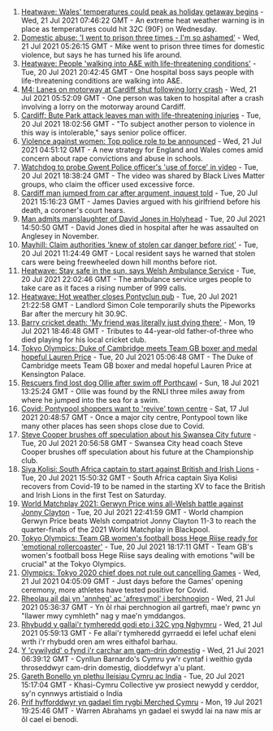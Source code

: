1. [Heatwave: Wales' temperatures could peak as holiday getaway begins](https://www.bbc.co.uk/news/uk-wales-57892927) - Wed, 21 Jul 2021 07:46:22 GMT - An extreme heat weather warning is in place as temperatures could hit 32C (90F) on Wednesday.
2. [Domestic abuse: 'I went to prison three times - I'm so ashamed'](https://www.bbc.co.uk/news/uk-wales-57900940) - Wed, 21 Jul 2021 05:26:15 GMT - Mike went to prison three times for domestic violence, but says he has turned his life around.
3. [Heatwave: People 'walking into A&E with life-threatening conditions'](https://www.bbc.co.uk/news/uk-wales-57907214) - Tue, 20 Jul 2021 20:42:45 GMT - One hospital boss says people with life-threatening conditions are walking into A&E.
4. [M4: Lanes on motorway at Cardiff shut following lorry crash](https://www.bbc.co.uk/news/uk-wales-57903438) - Wed, 21 Jul 2021 05:52:09 GMT - One person was taken to hospital after a crash involving a lorry on the motorway around Cardiff.
5. [Cardiff: Bute Park attack leaves man with life-threatening injuries](https://www.bbc.co.uk/news/uk-wales-57900310) - Tue, 20 Jul 2021 18:02:56 GMT - "To subject another person to violence in this way is intolerable," says senior police officer.
6. [Violence against women: Top police role to be announced](https://www.bbc.co.uk/news/uk-57909118) - Wed, 21 Jul 2021 04:51:12 GMT - A new strategy for England and Wales comes amid concern about rape convictions and abuse in schools.
7. [Watchdog to probe Gwent Police officer's 'use of force' in video](https://www.bbc.co.uk/news/uk-wales-57896406) - Tue, 20 Jul 2021 18:38:24 GMT - The video was shared by Black Lives Matter groups, who claim the officer used excessive force.
8. [Cardiff man jumped from car after argument, inquest told](https://www.bbc.co.uk/news/uk-wales-57906114) - Tue, 20 Jul 2021 15:16:23 GMT - James Davies argued with his girlfriend before his death, a coroner's court hears.
9. [Man admits manslaughter of David Jones in Holyhead](https://www.bbc.co.uk/news/uk-wales-57899295) - Tue, 20 Jul 2021 14:50:50 GMT - David Jones died in hospital after he was assaulted on Anglesey in November.
10. [Mayhill: Claim authorities 'knew of stolen car danger before riot'](https://www.bbc.co.uk/news/uk-wales-57895356) - Tue, 20 Jul 2021 11:24:49 GMT - Local resident says he warned that stolen cars were being freewheeled down hill months before riot.
11. [Heatwave: Stay safe in the sun, says Welsh Ambulance Service](https://www.bbc.co.uk/news/uk-wales-57910591) - Tue, 20 Jul 2021 22:02:46 GMT - The ambulance service urges people to take care as it faces a rising number of 999 calls.
12. [Heatwave: Hot weather closes Pontyclun pub](https://www.bbc.co.uk/news/uk-wales-57908735) - Tue, 20 Jul 2021 21:22:58 GMT - Landlord Simon Cole temporarily shuts the Pipeworks Bar after the mercury hit 30.9C.
13. [Barry cricket death: 'My friend was literally just dying there'](https://www.bbc.co.uk/news/uk-wales-57892928) - Mon, 19 Jul 2021 18:46:48 GMT - Tributes to 44-year-old father-of-three who died playing for his local cricket club.
14. [Tokyo Olympics: Duke of Cambridge meets Team GB boxer and medal hopeful Lauren Price](https://www.bbc.co.uk/sport/av/olympics/57876234) - Tue, 20 Jul 2021 05:06:48 GMT - The Duke of Cambridge meets Team GB boxer and medal hopeful Lauren Price at Kensington Palace.
15. [Rescuers find lost dog Ollie after swim off Porthcawl](https://www.bbc.co.uk/news/uk-wales-57880619) - Sun, 18 Jul 2021 13:25:24 GMT - Ollie was found by the RNLI three miles away from where he jumped into the sea for a swim.
16. [Covid: Pontypool shoppers want to 'revive' town centre](https://www.bbc.co.uk/news/uk-wales-57870128) - Sat, 17 Jul 2021 20:48:57 GMT - Once a major city centre, Pontypool town like many other places has seen shops close due to Covid.
17. [Steve Cooper brushes off speculation about his Swansea City future](https://www.bbc.co.uk/sport/football/57909724) - Tue, 20 Jul 2021 20:56:58 GMT - Swansea City head coach Steve Cooper brushes off speculation about his future at the Championship club.
18. [Siya Kolisi: South Africa captain to start against British and Irish Lions](https://www.bbc.co.uk/sport/rugby-union/57881062) - Tue, 20 Jul 2021 15:50:32 GMT - South Africa captain Siya Kolisi recovers from Covid-19 to be named in the starting XV to face the British and Irish Lions in the first Test on Saturday.
19. [World Matchplay 2021: Gerwyn Price wins all-Welsh battle against Jonny Clayton](https://www.bbc.co.uk/sport/darts/57909914) - Tue, 20 Jul 2021 22:41:59 GMT - World champion Gerwyn Price beats Welsh compatriot Jonny Clayton 11-3 to reach the quarter-finals of the 2021 World Matchplay in Blackpool.
20. [Tokyo Olympics: Team GB women's football boss Hege Riise ready for 'emotional rollercoaster'](https://www.bbc.co.uk/sport/football/57905236) - Tue, 20 Jul 2021 18:17:11 GMT - Team GB's women's football boss Hege Riise says dealing with emotions "will be crucial" at the Tokyo Olympics.
21. [Olympics: Tokyo 2020 chief does not rule out cancelling Games](https://www.bbc.co.uk/news/world-asia-57911122) - Wed, 21 Jul 2021 04:05:09 GMT - Just days before the Games' opening ceremony, more athletes have tested positive for Covid.
22. [Rheolau ail dai yn 'annheg' ac 'afresymol' i berchnogion](https://www.bbc.co.uk/newyddion/57904467) - Wed, 21 Jul 2021 05:36:37 GMT - Yn ôl rhai perchnogion ail gartrefi, mae'r pwnc yn "llawer mwy cymhleth" nag y mae'n ymddangos.
23. [Rhybudd y gallai'r tymheredd godi eto i 32C yng Nghymru](https://www.bbc.co.uk/newyddion/57906840) - Wed, 21 Jul 2021 05:59:13 GMT - Fe allai'r tymheredd gyrraedd ei lefel uchaf eleni wrth i'r rhybudd oren am wres eithafol barhau.
24. [Y 'cywilydd' o fynd i'r carchar am gam-drin domestig](https://www.bbc.co.uk/newyddion/57906838) - Wed, 21 Jul 2021 06:39:12 GMT - Cynllun Barnardo's Cymru yw'r cyntaf i weithio gyda throseddwyr cam-drin domestig, dioddefwyr a'u plant.
25. [Gareth Bonello yn plethu lleisiau Cymru ac India](https://www.bbc.co.uk/newyddion/57902854) - Tue, 20 Jul 2021 15:17:04 GMT - Khasi-Cymru Collective yw prosiect newydd y cerddor, sy'n cynnwys artistiaid o India
26. [Prif hyfforddwyr yn gadael tîm rygbi Merched Cymru](https://www.bbc.co.uk/newyddion/57892737) - Mon, 19 Jul 2021 19:25:46 GMT - Warren Abrahams yn gadael ei swydd lai na naw mis ar ôl cael ei benodi.
